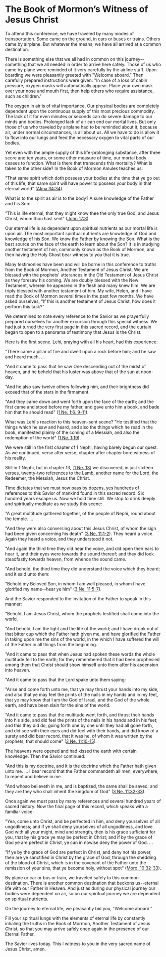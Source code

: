 # The Book of Mormon’s Witness of Jesus Christ

To attend this conference, we have traveled by many modes of transportation.
Some came on the ground, in cars or buses or trains. Others came by airplane.
But whatever the means, we have all arrived at a common destination.

There is something else that we all had in common on this journey--something
that we all needed in order to arrive here safely. Those of us who came by
plane were reminded of it very carefully by the airline staff. Upon boarding
we were pleasantly greeted with "Welcome aboard." Then carefully prepared
instructions were given: "In case of a loss of cabin pressure, oxygen masks
will automatically appear. Place your own mask over your nose and mouth first,
then help others who require assistance, such as children."

The oxygen in air is of vital importance. Our physical bodies are completely
dependent upon the continuous supply of this most precious commodity. The lack
of it for even minutes or seconds can do severe damage to our minds and
bodies. Prolonged lack of air can end our mortal lives. But only those of us
who traveled by airplane had to be reminded about it, because air, under
normal circumstances, is all about us. All we have to do is allow it to flow
into our lungs and feed the necessary oxygen to vital parts of our bodies.

Yet even with the ample supply of this life-prolonging substance, after three
score and ten years, or some other measure of time, our mortal body ceases to
function. What is there that transcends this mortality? What is taken to the
other side? In the Book of Mormon Amulek teaches us:

"That same spirit which doth possess your bodies at the time that ye go out of
this life, that same spirit will have power to possess your body in that
eternal world" ([Alma
34:34](https://www.lds.org/scriptures/bofm/alma/34.34?lang=eng#33)).

What is to the spirit as air is to the body? A sure knowledge of the Father
and his Son:

"This is life eternal, that they might know thee the only true God, and Jesus
Christ, whom thou hast sent" ([John
17:3](https://www.lds.org/scriptures/nt/john/17.3?lang=eng#2)).

Our eternal life is as dependent upon spiritual nutrients as our mortal life
is upon air. The most important spiritual nutrients are knowledge of God and
knowledge of his Son. We know the Father by knowing the Son. What is the best
source on the face of the earth to learn about the Son? It is in studying
another testament of him, commonly known as the Book of Mormon, and then
having the Holy Ghost bear witness to you that it is true.

Many testimonies have been and will be borne in this conference to truths from
the Book of Mormon, Another Testament of Jesus Christ. We are blessed with the
prophets' utterances in the Old Testament of Jesus Christ as they foresaw his
coming. We are doubly blessed with the New Testament, wherein he appeared in
the flesh and many knew him. We are triply blessed with another testament of
him. My wife, Helen, and I have read the Book of Mormon several times in the
past few months. We have asked ourselves, "If this is another testament of
Jesus Christ, how does it perform this task?"

We determined to note every reference to the Savior as we prayerfully prepared
ourselves for another excursion through this special witness. We had just
turned the very first page in this sacred record, and the curtain began to
open to a panorama of testimony that Jesus is the Christ.

Here is the first scene. Lehi, praying with all his heart, had this
experience:

"There came a pillar of fire and dwelt upon a rock before him; and he saw and
heard much. ...

"And it came to pass that he saw One descending out of the midst of heaven,
and he beheld that his luster was above that of the sun at noon-day.

"And he also saw twelve others following him, and their brightness did exceed
that of the stars in the firmament.

"And they came down and went forth upon the face of the earth; and the first
came and stood before my father, and gave unto him a book, and bade him that
he should read" ([1 Ne. 1:6,
9-11](https://www.lds.org/scriptures/bofm/1-ne/1.6%2C9-11?lang=eng#5)).

What was Lehi's reaction to this heaven-sent scene? "He testified that the
things which he saw and heard, and also the things which he read in the book,
manifested plainly of the coming of a Messiah, and also the redemption of the
world" ([1 Ne.
1:19](https://www.lds.org/scriptures/bofm/1-ne/1.19?lang=eng#18)).

We were still in the first chapter of 1 Nephi, having barely begun our quest.
As we continued, verse after verse, chapter after chapter bore witness of his
reality.

Still in 1 Nephi, but in chapter 13, [[1 Ne.
13](https://www.lds.org/scriptures/bofm/1-ne/13.title?lang=eng)] we
discovered, in just sixteen verses, twenty-two references to the Lamb, another
name for the Lord, the Redeemer, the Messiah, Jesus the Christ.

Time dictates that we must now pass by dozens, yes hundreds of references to
this Savior of mankind found in this sacred record. Six hundred years escape
us. Now we hold time still. We stop to drink deeply and spiritually meditate
as we study this scene:

"A great multitude gathered together, of the people of Nephi, round about the
temple. ...

"And they were also conversing about this Jesus Christ, of whom the sign had
been given concerning his death" ([3 Ne.
11:1-2](https://www.lds.org/scriptures/bofm/3-ne/11.1-2?lang=eng#0)). They
heard a voice. Again they heard a voice, and they understood it not.

"And again the third time they did hear the voice, and did open their ears to
hear it, and their eyes were towards the sound thereof; and they did look
steadfastly towards heaven, from whence the sound came.

"And behold, the third time they did understand the voice which they heard;
and it said unto them:

"Behold my Beloved Son, in whom I am well pleased, in whom I have glorified my
name--hear ye him" ([3 Ne.
11:5-7](https://www.lds.org/scriptures/bofm/3-ne/11.5-7?lang=eng#4)).

And the Savior responded to the invitation of the Father to speak in this
manner:

"Behold, I am Jesus Christ, whom the prophets testified shall come into the
world.

"And behold, I am the light and the life of the world; and I have drunk out of
that bitter cup which the Father hath given me, and have glorified the Father
in taking upon me the sins of the world, in the which I have suffered the will
of the Father in all things from the beginning.

"And it came to pass that when Jesus had spoken these words the whole
multitude fell to the earth; for they remembered that it had been prophesied
among them that Christ should show himself unto them after his ascension into
heaven.

"And it came to pass that the Lord spake unto them saying:

"Arise and come forth unto me, that ye may thrust your hands into my side, and
also that ye may feel the prints of the nails in my hands and in my feet, that
ye may know that I am the God of Israel, and the God of the whole earth, and
have been slain for the sins of the world.

"And it came to pass that the multitude went forth, and thrust their hands
into his side, and did feel the prints of the nails in his hands and in his
feet; and this they did do, going forth one by one until they had all gone
forth, and did see with their eyes and did feel with their hands, and did know
of a surety and did bear record, that it was he, of whom it was written by the
prophets, that should come" ([3 Ne.
11:10-15](https://www.lds.org/scriptures/bofm/3-ne/11.10-15?lang=eng#9)).

The heavens were opened and had kissed the earth with certain knowledge. Then
the Savior continued:

"And this is my doctrine, and it is the doctrine which the Father hath given
unto me. ... I bear record that the Father commandeth all men, everywhere, to
repent and believe in me.

"And whoso believeth in me, and is baptized, the same shall be saved; and they
are they who shall inherit the kingdom of God" ([3 Ne.
11:32-33](https://www.lds.org/scriptures/bofm/3-ne/11.32-33?lang=eng#31)).

Once again we must pass by many references and several hundred years of sacred
history. Now the final page of this record, which speaks with a familiar
voice:

"Yea, come unto Christ, and be perfected in him, and deny yourselves of all
ungodliness; and if ye shall deny yourselves of all ungodliness, and love God
with all your might, mind and strength, then is his grace sufficient for you,
that by his grace ye may be perfect in Christ; and if by the grace of God ye
are perfect in Christ, ye can in nowise deny the power of God. ...

"If ye by the grace of God are perfect in Christ, and deny not his power, then
are ye sanctified in Christ by the grace of God, through the shedding of the
blood of Christ, which is in the covenant of the Father unto the remission of
your sins, that ye become holy, without spot" ([Moro.
10:32-33](https://www.lds.org/scriptures/bofm/moro/10.32-33?lang=eng#31)).

By plane or car or bus or train, we traveled safely to this common
destination. There is another common destination that beckons us--eternal life
with our Father in Heaven. And just as during our physical journey our bodies
were dependent on air, so on our spiritual journey we are dependent on
spiritual nutrients.

On the journey to eternal life, we pleasantly bid you, "Welcome aboard."

Fill your spiritual lungs with the elements of eternal life by constantly
inhaling the truths in the Book of Mormon, Another Testament of Jesus Christ,
so that you may arrive safely once again in the presence of our Eternal
Father.

The Savior lives today. This I witness to you in the very sacred name of Jesus
Christ, amen.

